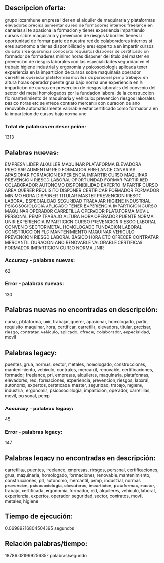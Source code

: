 ## Descripcion oferta: 
grupo loxamhune empresa lider en el alquiler de maquinaria y plataformas elevadoras precisa aumentar su red de formadores internos freelance en canarias si te apasiona la formacion y tienes experiencia impartiendo cursos sobre maquinaria y prevencion de riesgos laborales tienes la oportunidad de formar parte de nuestra red de colaboradores internos si eres autonomo a tienes disponibilidad y eres experto a en impartir cursos de este area queremos conocerte requisitos disponer de certificado en formador de formadores minimo horas disponer del titulo del master en prevencion de riesgos laborales con las especialidades seguridad en el trabajo higiene industrial y ergonomia y psicosociologia aplicada tener experiencia en la imparticion de cursos sobre maquinaria operador carretillas operador plataformas moviles de personal pemp trabajos en altura horas operador puente grua bajo norma une experiencia en la imparticion de cursos en prevencion de riesgos laborales del convenio del sector del metal homologados por la fundacion laboral de la construccion flc mantenimiento de maquinaria y vehiculos prevencion riesgos laborales basico horas etc se ofrece contrato mercantil con duracion de ano renovable automaticamente valorable estar certificado como formador a en la imparticion de cursos bajo norma une 
### Total de palabras en descripción: 
1313

## Palabras nuevas: 
EMPRESA LIDER ALQUILER MAQUINAR PLATAFORMA ELEVADORA PRECISAR AUMENTAR RED FORMADOR FREELANCE CANARIAS APASIONAR FORMACION EXPERIENCIA IMPARTIR CURSO MAQUINAR PREVENCION RIESGO LABORAL OPORTUNIDAD FORMAR PARTIR RED COLABORADOR AUTONOMO DISPONIBILIDAD EXPERTO IMPARTIR CURSO AREA QUERER REQUISITO DISPONER CERTIFICAR FORMADOR FORMADOR MINIMO HORA DISPONER TITULAR MASTER PREVENCION RIESGO LABORAL ESPECIALIDAD SEGURIDAD TRABAJAR HIGIENE INDUSTRIAL PSICOSOCIOLOGIA APLICADO TENER EXPERIENCIA IMPARTICION CURSO MAQUINAR OPERADOR CARRETILLA OPERADOR PLATAFORMA MOVIL PERSONAL PEMP TRABAJO ALTURA HORA OPERADOR PUENTE NORMA UNIR EXPERIENCIA IMPARTICION CURSO PREVENCION RIESGO LABORAL CONVENIO SECTOR METAL HOMOLOGADO FUNDACION LABORAL CONSTRUCCION FLC MANTENIMIENTO MAQUINAR VEHICULO PREVENCION RIESGO LABORAL BASICO HORA ETC OFRECER CONTRATAR MERCANTIL DURACION ANO RENOVABLE VALORABLE CERTIFICAR FORMADOR IMPARTICION CURSO NORMA UNIR
### Accuracy - palabras nuevas: 
62
### Error - palabras nuevas: 
130
## Palabras nuevas no encontradas en descripción: 
curso, plataforma, unir, trabajar, querer, apasionar, homologado, partir, requisito, maquinar, hora, certificar, carretilla, elevadora, titular, precisar, riesgo, contratar, vehiculo, aplicado, ofrecer, colaborador, especialidad, movil

## Palabras legacy: 
puentes, grua, normas, sector, metales, homologado, construcciones, mantenimiento, vehiculo, contratos, mercantil, renovable, certificaciones, formador, freelance, prl, empresas, alquileres, maquinaria, plataformas, elevadores, red, formaciones, experiencia, prevencion, riesgos, laboral, autonomo, expertos, certificada, master, seguridad, trabajo, higiene, industrial, ergonomia, psicosociologia, imparticion, operador, carretillas, movil, personal, pemp
### Accuracy - palabras legacy: 
45
### Error - palabras legacy: 
147
## Palabras legacy no encontradas en descripción: 
carretillas, puentes, freelance, empresas, riesgos, personal, certificaciones, grua, maquinaria, homologado, formaciones, renovable, mantenimiento, construcciones, prl, autonomo, mercantil, pemp, industrial, normas, prevencion, psicosociologia, elevadores, imparticion, plataformas, master, trabajo, certificada, ergonomia, formador, red, alquileres, vehiculo, laboral, experiencia, expertos, operador, seguridad, sector, contratos, movil, metales, higiene

## Tiempo de ejecución: 
0.06989216804504395 segundos
## Relación palabras/tiempo: 
18786.081999256352 palabras/segundo
